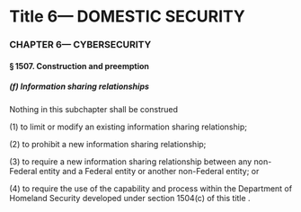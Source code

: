 
# Title 6— DOMESTIC SECURITY
### CHAPTER 6— CYBERSECURITY
#### § 1507. Construction and preemption
##### (f) Information sharing relationships

Nothing in this subchapter shall be construed

(1) to limit or modify an existing information sharing relationship;

(2) to prohibit a new information sharing relationship;

(3) to require a new information sharing relationship between any non-Federal entity and a Federal entity or another non-Federal entity; or

(4) to require the use of the capability and process within the Department of Homeland Security developed under section 1504(c) of this title .

